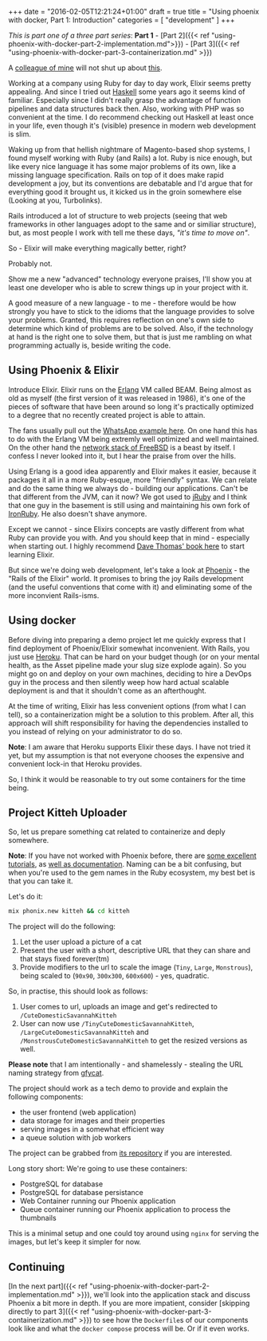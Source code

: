 +++
date = "2016-02-05T12:21:24+01:00"
draft = true
title = "Using phoenix with docker, Part 1: Introduction"
categories = [
    "development"
]
+++

_This is part one of a three part series_: **Part 1** - [Part 2]({{< ref "using-phoenix-with-docker-part-2-implementation.md">}}) - [Part 3]({{< ref "using-phoenix-with-docker-part-3-containerization.md" >}})

A [colleague of mine](https://kholbekj.surge.sh) will not shut up about [this](https://elixir-lang.org).

Working at a company using Ruby for day to day work, Elixir seems pretty appealing. And since I tried out [Haskell](http://learnyouahaskell.com/) some years ago it seems kind of familiar. Especially since I didn't really grasp the advantage of function pipelines and data structures back then. Also, working with PHP was so convenient at the time. I do recommend checking out Haskell at least once in your life, even though it's (visible) presence in modern web development is slim.

Waking up from that hellish nightmare of Magento-based shop systems, I found myself working with Ruby (and Rails) a lot. Ruby is nice enough, but like every nice language it has some major problems of its own, like a missing language specification. Rails on top of it does make rapid development a joy, but its conventions are debatable and I'd argue that for everything good it brought us, it kicked us in the groin somewhere else (Looking at you, Turbolinks).

Rails introduced a lot of structure to web projects (seeing that web frameworks in other languages adopt to the same and or similiar structure), but, as most people I work with tell me these days, _"it's time to move on"_.

So - Elixir will make everything magically better, right? 

Probably not. 

Show me a new "advanced" technology everyone praises, I'll show you at least one developer who is able to screw things up in your project with it. 

A good measure of a new language - to me - therefore would be how strongly you have to stick to the idioms that the language provides to solve your problems. Granted, this requires reflection on one's own side to determine which kind of problems are to be solved. Also, if the technology at hand is the right one to solve them, but that is just me rambling on what programming actually is, beside writing the code.

## Using Phoenix & Elixir

Introduce Elixir. Elixir runs on the [Erlang](https://www.wikiwand.com/en/Erlang_(programming_language)) VM called BEAM. Being almost as old as myself (the first version of it was released in 1986), it's one of the pieces of software that have been around so long it's practically optimized to a degree that no recently created project is able to attain.

The fans usually pull out the [WhatsApp example here](http://www.wired.com/2015/09/whatsapp-serves-900-million-users-50-engineers/). On one hand this has to do with the Erlang VM being extremly well optimized and well maintained. On the other hand the [network stack of FreeBSD](https://www.quora.com/How-is-FreeBSDs-network-stack-superior-to-that-of-Linux) is a beast by itself. I confess I never looked into it, but I hear the praise from over the hills.

Using Erlang is a good idea apparently and Elixir makes it easier, because it packages it all in a more Ruby-esque, more "friendly" syntax. We can relate and do the same thing we always do - building our applications. Can't be that different from the JVM, can it now? We got used to [jRuby](https://jruby.org) and I think that one guy in the basement is still using and maintaining his own fork of [IronRuby](https://ironruby.net). He also doesn't shave anymore.

Except we cannot - since Elixirs concepts are vastly different from what Ruby can provide you with. And you should keep that in mind - especially when starting out. I highly recommend [Dave Thomas' book here](https://pragprog.com/book/elixir12/programming-elixir-1-2) to start learning Elixir.

But since we're doing web development, let's take a look at [Phoenix](http://phoenixframework.org) - the "Rails of the Elixir" world. It promises to bring the joy Rails development (and the useful conventions that come with it) and eliminating some of the more inconvient Rails-isms.

## Using docker

Before diving into preparing a demo project let me quickly express that I find deployment of Phoenix/Elixir somewhat inconvenient. With Rails, you just use [Heroku](https://heroku.com). That can be hard on your budget though (or on your mental health, as the Asset pipeline made your slug size explode again). So you might go on and deploy on your own machines, deciding to hire a DevOps guy in the process and then silently weep how hard actual scalable deployment is and that it shouldn't come as an afterthought.

At the time of writing, Elixir has less convenient options (from what I can tell), so a containerization might be a solution to this problem. After all, this approach will shift responsibility for having the dependencies installed to you instead of relying on your administrator to do so.

**Note**: I am aware that Heroku supports Elixir these days. I have not tried it yet, but my assumption is that not everyone chooses the expensive and convenient lock-in that Heroku provides.

So, I think it would be reasonable to try out some containers for the time being.

## Project Kitteh Uploader

So, let us prepare something cat related to containerize and deply somewhere.

**Note**: If you have not worked with Phoenix before, there are [some excellent tutorials](https://blog.codecentric.de/en/2016/01/elixir-phoenix-couchdb-introduction/), as [well as documentation](http://hexdocs.pm/phoenix/Phoenix.html). Naming can be a bit confusing, but when you're used to the gem names in the Ruby ecosystem, my best bet is that you can take it.

Let's do it:

```bash
mix phonix.new kitteh && cd kitteh
```

The project will do the following:

1. Let the user upload a picture of a cat
2. Present the user with a short, descriptive URL that they can share and that stays fixed forever(tm)
3. Provide modifiers to the url to scale the image (`Tiny`, `Large`, `Monstrous`), being scaled to (`90x90`, `300x300`, `600x600`) - yes, quadratic.

So, in practise, this should look as follows:

1. User comes to url, uploads an image and get's redirected to `/CuteDomesticSavannahKitteh`
2. User can now use `/TinyCuteDomesticSavannahKitteh`, `/LargeCuteDomesticSavannahKitteh` and `/MonstrousCuteDomesticSavannahKitteh` to get the resized versions as well.

**Please note** that I am intentionally - and shamelessly - stealing the URL naming strategy from [gfycat](https://gfycat.com/).

The project should work as a tech demo to provide and explain the following components:

- the user frontend (web application)
- data storage for images and their properties
- serving images in a somewhat efficient way
- a queue solution with job workers

The project can be grabbed from [its repository](https://github.com/floriank/kitteh-phoenix) if you are interested.

Long story short: We're going to use these containers:

- PostgreSQL for database
- PostgreSQL for database persistance
- Web Container running our Phoenix application
- Queue container running our Phoenix application to process the thumbnails

This is a minimal setup and one could toy around using `nginx` for serving the images, but let's keep it simpler for now.

## Continuing

[In the next part]({{< ref "using-phoenix-with-docker-part-2-implementation.md" >}}), we'll look into the application stack and discuss Phoenix a bit more in depth. If you are more impatient, consider [skipping directly to part 3]({{< ref "using-phoenix-with-docker-part-3-containerization.md" >}}) to see how the `Dockerfile`s of our components look like and what the `docker compose` process will be. Or if it even works.
